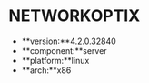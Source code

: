 # NETWORKOPTIX
- **version:**4.2.0.32840
- **component:**server
- **platform:**linux
- **arch:**x86
